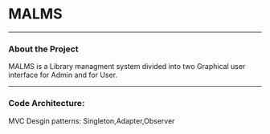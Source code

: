 # MALMS
--------------------------

### About the Project
MALMS is a Library managment system
divided into two Graphical user interface for Admin and for User.

---------------
### Code Architecture:
MVC
Desgin patterns: Singleton,Adapter,Observer
